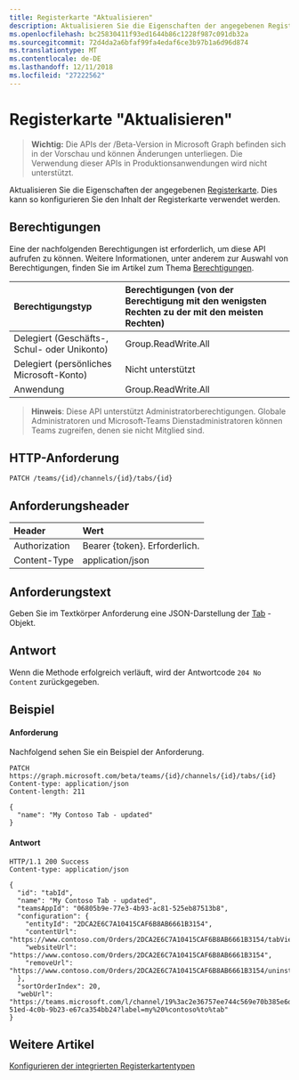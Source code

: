 ```yaml
---
title: Registerkarte "Aktualisieren"
description: Aktualisieren Sie die Eigenschaften der angegebenen Registerkarte.
ms.openlocfilehash: bc25830411f93ed1644b86c1228f987c091db32a
ms.sourcegitcommit: 72d4da2a6bfaf99fa4edaf6ce3b97b1a6d96d874
ms.translationtype: MT
ms.contentlocale: de-DE
ms.lasthandoff: 12/11/2018
ms.locfileid: "27222562"
---
```

# <a name="update-tab"></a>Registerkarte "Aktualisieren"

> **Wichtig:** Die APIs der /Beta-Version in Microsoft Graph befinden sich in der Vorschau und können Änderungen unterliegen. Die Verwendung dieser APIs in Produktionsanwendungen wird nicht unterstützt.

Aktualisieren Sie die Eigenschaften der angegebenen [Registerkarte](../resources/teamstab.md). Dies kann so konfigurieren Sie den Inhalt der Registerkarte verwendet werden.

## <a name="permissions"></a>Berechtigungen
Eine der nachfolgenden Berechtigungen ist erforderlich, um diese API aufrufen zu können. Weitere Informationen, unter anderem zur Auswahl von Berechtigungen, finden Sie im Artikel zum Thema [Berechtigungen](/graph/permissions-reference).


|Berechtigungstyp      | Berechtigungen (von der Berechtigung mit den wenigsten Rechten zu der mit den meisten Rechten)              |
|:--------------------|:---------------------------------------------------------|
|Delegiert (Geschäfts-, Schul- oder Unikonto) | Group.ReadWrite.All    |
|Delegiert (persönliches Microsoft-Konto) | Nicht unterstützt    |
|Anwendung                            | Group.ReadWrite.All                         |

> **Hinweis**: Diese API unterstützt Administratorberechtigungen. Globale Administratoren und Microsoft-Teams Dienstadministratoren können Teams zugreifen, denen sie nicht Mitglied sind.

## <a name="http-request"></a>HTTP-Anforderung
```http
PATCH /teams/{id}/channels/{id}/tabs/{id}
```

## <a name="request-headers"></a>Anforderungsheader
| Header       | Wert |
|:---------------|:--------|
| Authorization  | Bearer {token}. Erforderlich.  |
| Content-Type  | application/json  |

## <a name="request-body"></a>Anforderungstext
Geben Sie im Textkörper Anforderung eine JSON-Darstellung der [Tab](../resources/teamstab.md) -Objekt.

## <a name="response"></a>Antwort

Wenn die Methode erfolgreich verläuft, wird der Antwortcode `204 No Content` zurückgegeben.

## <a name="example"></a>Beispiel
#### <a name="request"></a>Anforderung
Nachfolgend sehen Sie ein Beispiel der Anforderung.
```http
PATCH https://graph.microsoft.com/beta/teams/{id}/channels/{id}/tabs/{id}
Content-type: application/json
Content-length: 211

{
  "name": "My Contoso Tab - updated"
}
```
#### <a name="response"></a>Antwort
```http
HTTP/1.1 200 Success
Content-type: application/json

{
  "id": "tabId",
  "name": "My Contoso Tab - updated",
  "teamsAppId": "06805b9e-77e3-4b93-ac81-525eb87513b8",
  "configuration": {
    "entityId": "2DCA2E6C7A10415CAF6B8AB6661B3154",
    "contentUrl": "https://www.contoso.com/Orders/2DCA2E6C7A10415CAF6B8AB6661B3154/tabView",
    "websiteUrl": "https://www.contoso.com/Orders/2DCA2E6C7A10415CAF6B8AB6661B3154",
    "removeUrl": "https://www.contoso.com/Orders/2DCA2E6C7A10415CAF6B8AB6661B3154/uninstallTab"
  },
  "sortOrderIndex": 20,
  "webUrl": "https://teams.microsoft.com/l/channel/19%3ac2e36757ee744c569e70b385e6dd79b6%40thread.skype/tab%3a%3afd736d46-51ed-4c0b-9b23-e67ca354bb24?label=my%20%contoso%to%tab"
}
```

## <a name="see-also"></a>Weitere Artikel

[Konfigurieren der integrierten Registerkartentypen](/graph/teams-configuring-builtin-tabs)

<!-- uuid: 8fcb5dbc-d5aa-4681-8e31-b001d5168d79
2015-10-25 14:57:30 UTC -->
<!-- {
  "type": "#page.annotation",
  "description": "Update tab in channel",
  "keywords": "",
  "section": "documentation",
  "tocPath": ""
}-->
